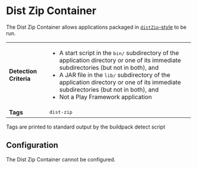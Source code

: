 # Dist Zip Container
The Dist Zip Container allows applications packaged in [`distZip`-style][] to be run.

<table>
  <tr>
    <td><strong>Detection Criteria</strong></td>
    <td><ul>
      <li>A start script in the <tt>bin/</tt> subdirectory of the application directory or one of its immediate subdirectories (but not in both), and</li>
      <li>A JAR file in the <tt>lib/</tt> subdirectory of the application directory or one of its immediate subdirectories (but not in both), and</li>
      <li>Not a Play Framework application</li>
    </ul></td>
  </tr>
  <tr>
    <td><strong>Tags</strong></td>
    <td><tt>dist-zip</tt></td>
  </tr>
</table>
Tags are printed to standard output by the buildpack detect script

## Configuration
The Dist Zip Container cannot be configured.


[`distZip`-style]: http://www.gradle.org/docs/current/userguide/application_plugin.html

